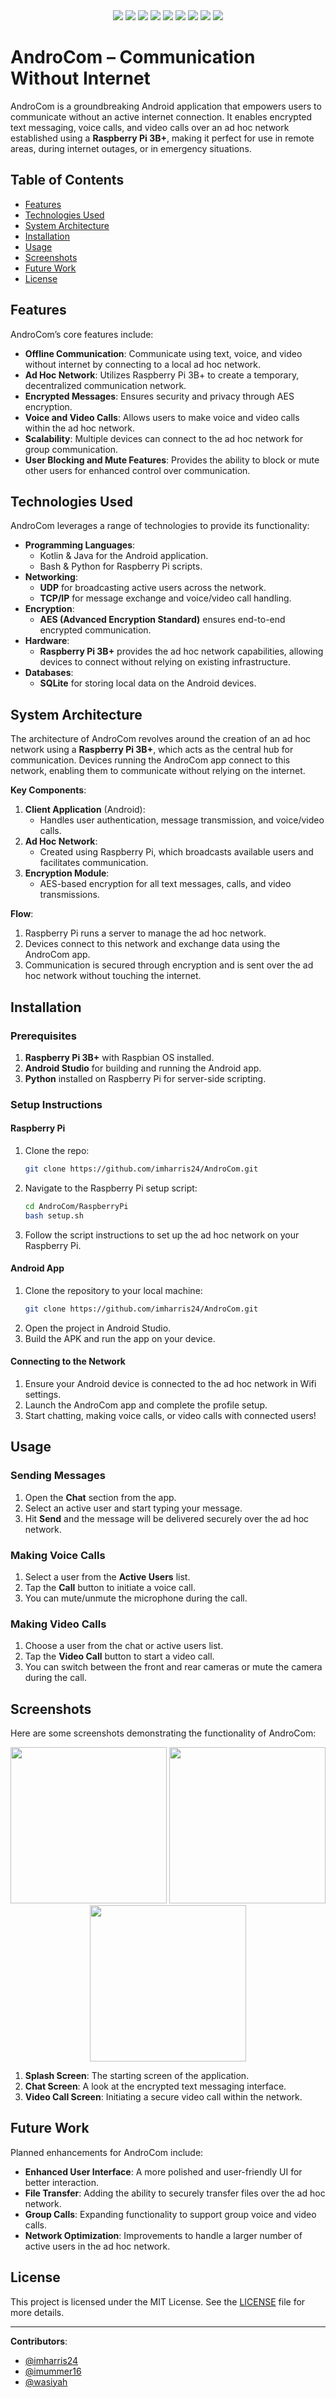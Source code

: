 <div align="center">
    <img src="https://img.shields.io/github/languages/count/imharris24/AndroCom-Android?label=Languages&style=for-the-badge">
    <img src="https://img.shields.io/github/languages/top/imharris24/AndroCom-Android?style=for-the-badge">
    <img src="https://img.shields.io/github/repo-size/imharris24/AndroCom-Android?style=for-the-badge">
    <img src="https://img.shields.io/github/issues/imharris24/AndroCom-Android?style=for-the-badge">
    <img src="https://img.shields.io/github/issues-pr-closed/imharris24/AndroCom-Android?style=for-the-badge">
    <img src="https://img.shields.io/github/license/imharris24/AndroCom-Android?style=for-the-badge">
    <img src="https://img.shields.io/github/forks/imharris24/AndroCom-Android?style=for-the-badge">
    <img src="https://img.shields.io/github/stars/imharris24/AndroCom-Android?style=for-the-badge">
    <img src="https://img.shields.io/github/last-commit/imharris24/AndroCom-Android?style=for-the-badge">
</div>

# AndroCom – Communication Without Internet

AndroCom is a groundbreaking Android application that empowers users to communicate without an active internet connection. It enables encrypted text messaging, voice calls, and video calls over an ad hoc network established using a **Raspberry Pi 3B+**, making it perfect for use in remote areas, during internet outages, or in emergency situations.

## Table of Contents
- [Features](#features)
- [Technologies Used](#technologies-used)
- [System Architecture](#system-architecture)
- [Installation](#installation)
- [Usage](#usage)
- [Screenshots](#screenshots)
- [Future Work](#future-work)
- [License](#license)

## Features

AndroCom’s core features include:

- **Offline Communication**: Communicate using text, voice, and video without internet by connecting to a local ad hoc network.
- **Ad Hoc Network**: Utilizes Raspberry Pi 3B+ to create a temporary, decentralized communication network.
- **Encrypted Messages**: Ensures security and privacy through AES encryption.
- **Voice and Video Calls**: Allows users to make voice and video calls within the ad hoc network.
- **Scalability**: Multiple devices can connect to the ad hoc network for group communication.
- **User Blocking and Mute Features**: Provides the ability to block or mute other users for enhanced control over communication.

## Technologies Used

AndroCom leverages a range of technologies to provide its functionality:

- **Programming Languages**: 
  - Kotlin & Java for the Android application.
  - Bash & Python for Raspberry Pi scripts.
- **Networking**: 
  - **UDP** for broadcasting active users across the network.
  - **TCP/IP** for message exchange and voice/video call handling.
- **Encryption**: 
  - **AES (Advanced Encryption Standard)** ensures end-to-end encrypted communication.
- **Hardware**: 
  - **Raspberry Pi 3B+** provides the ad hoc network capabilities, allowing devices to connect without relying on existing infrastructure.
- **Databases**: 
  - **SQLite** for storing local data on the Android devices.
  
## System Architecture

The architecture of AndroCom revolves around the creation of an ad hoc network using a **Raspberry Pi 3B+**, which acts as the central hub for communication. Devices running the AndroCom app connect to this network, enabling them to communicate without relying on the internet. 

**Key Components**:
1. **Client Application** (Android):
    - Handles user authentication, message transmission, and voice/video calls.
2. **Ad Hoc Network**:
    - Created using Raspberry Pi, which broadcasts available users and facilitates communication.
3. **Encryption Module**:
    - AES-based encryption for all text messages, calls, and video transmissions.

**Flow**:
1. Raspberry Pi runs a server to manage the ad hoc network.
2. Devices connect to this network and exchange data using the AndroCom app.
3. Communication is secured through encryption and is sent over the ad hoc network without touching the internet.

## Installation

### Prerequisites
1. **Raspberry Pi 3B+** with Raspbian OS installed.
2. **Android Studio** for building and running the Android app.
3. **Python** installed on Raspberry Pi for server-side scripting.

### Setup Instructions

#### Raspberry Pi
1. Clone the repo: 
    ```bash
    git clone https://github.com/imharris24/AndroCom.git
    ```
2. Navigate to the Raspberry Pi setup script:
    ```bash
    cd AndroCom/RaspberryPi
    bash setup.sh
    ```
3. Follow the script instructions to set up the ad hoc network on your Raspberry Pi.

#### Android App
1. Clone the repository to your local machine:
    ```bash
    git clone https://github.com/imharris24/AndroCom.git
    ```
2. Open the project in Android Studio.
3. Build the APK and run the app on your device.

#### Connecting to the Network
1. Ensure your Android device is connected to the ad hoc network in Wifi settings.
2. Launch the AndroCom app and complete the profile setup.
3. Start chatting, making voice calls, or video calls with connected users!

## Usage

### Sending Messages
1. Open the **Chat** section from the app.
2. Select an active user and start typing your message.
3. Hit **Send** and the message will be delivered securely over the ad hoc network.

### Making Voice Calls
1. Select a user from the **Active Users** list.
2. Tap the **Call** button to initiate a voice call.
3. You can mute/unmute the microphone during the call.

### Making Video Calls
1. Choose a user from the chat or active users list.
2. Tap the **Video Call** button to start a video call.
3. You can switch between the front and rear cameras or mute the camera during the call.

## Screenshots

Here are some screenshots demonstrating the functionality of AndroCom:

<div align="center">
    <img src="https://raw.githubusercontent.com/imharris24/AndroCom/main/Screenshots/splash_screen.png" width="250">
    <img src="https://raw.githubusercontent.com/imharris24/AndroCom/main/Screenshots/chat_screen.png" width="250">
    <img src="https://raw.githubusercontent.com/imharris24/AndroCom/main/Screenshots/video_call_screen.png" width="250">
</div>

1. **Splash Screen**: The starting screen of the application.
2. **Chat Screen**: A look at the encrypted text messaging interface.
3. **Video Call Screen**: Initiating a secure video call within the network.

## Future Work

Planned enhancements for AndroCom include:

- **Enhanced User Interface**: A more polished and user-friendly UI for better interaction.
- **File Transfer**: Adding the ability to securely transfer files over the ad hoc network.
- **Group Calls**: Expanding functionality to support group voice and video calls.
- **Network Optimization**: Improvements to handle a larger number of active users in the ad hoc network.

## License

This project is licensed under the MIT License. See the [LICENSE](LICENSE) file for more details.

---

**Contributors**:  
- [@imharris24](https://www.github.com/imharris24)  
- [@imummer16](https://www.github.com/imummer16)  
- [@wasiyah](https://github.com/wasiyah)

